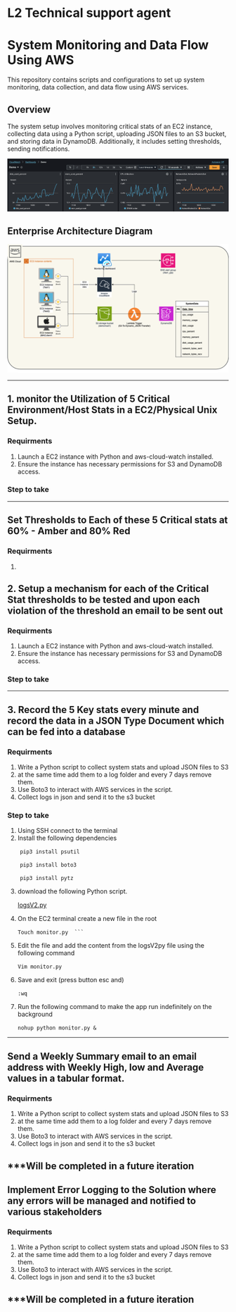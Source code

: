 # L2 Technical support agent

# System Monitoring and Data Flow Using AWS

This repository contains scripts and configurations to set up system monitoring, data collection, and data flow using AWS services.

## Overview

The system setup involves monitoring critical stats of an EC2 instance, collecting data using a Python script, uploading JSON files to an S3 bucket, and storing data in DynamoDB. Additionally, it includes setting thresholds, sending notifications.

![Data Flow](images/Stats.png)

## Enterprise Architecture Diagram 
![System Overview](images/Enterprise%20Architecture%20Diagram%20.png)

--------------------------------------


## 1. monitor the Utilization of 5 Critical Environment/Host Stats in a EC2/Physical Unix Setup.
### Requirments
1. Launch a EC2 instance with Python and aws-cloud-watch installed.
2. Ensure the instance has necessary permissions for S3 and DynamoDB access.

### Step to take


-----------------------------------------

## Set Thresholds to Each of these 5 Critical stats at 60% - Amber and 80% Red
### Requirments
1. 

## 2. Setup a mechanism for each of the Critical Stat thresholds to be tested and upon each violation of the threshold an email to be sent out
### Requirments
1. Launch a EC2 instance with Python and aws-cloud-watch installed.
2. Ensure the instance has necessary permissions for S3 and DynamoDB access.

### Step to take

-----------------------------------------

## 3. Record the 5 Key stats every minute and record the data in a JSON Type Document which can be fed into a database
### Requirments
1. Write a Python script to collect system stats and upload JSON files to S3 
2. at the same time add them to a log folder and every 7 days remove them.
3. Use Boto3 to interact with AWS services in the script.
4. Collect logs in json and send it to the s3 bucket

### Step to take
1. Using SSH connect to the terminal 
2. Install the following dependencies
```
    pip3 install psutil
```
```
    pip3 install boto3
```
```
    pip3 install pytz
```

3. download the following Python script.
   
   <a href="/Python Scripts/Logs V2.py"> logsV2.py <a>
   

4. On the EC2 terminal create a new file in the root
    ``` 
    Touch monitor.py  ```
    
5. Edit the file and add the content from the logsV2py file using the following command 
    ```
    Vim monitor.py
    ```
    
6. Save and exit (press button esc and)
    ```
    :wq
    ```
    

7. Run the following command to make the app run indefinitely on the background
    ```
    nohup python monitor.py &
    ```

-----------------------------------------

## Send a Weekly Summary email to an email address with Weekly High, low and Average values in a tabular format.
### Requirments
1. Write a Python script to collect system stats and upload JSON files to S3 
2. at the same time add them to a log folder and every 7 days remove them.
3. Use Boto3 to interact with AWS services in the script.
4. Collect logs in json and send it to the s3 bucket

***Will be completed in a future iteration
-----------------------------------------

## Implement Error Logging to the Solution where any errors will be managed and notified to various stakeholders
### Requirments
1. Write a Python script to collect system stats and upload JSON files to S3 
2. at the same time add them to a log folder and every 7 days remove them.
3. Use Boto3 to interact with AWS services in the script.
4. Collect logs in json and send it to the s3 bucket

***Will be completed in a future iteration
-----------------------------------------